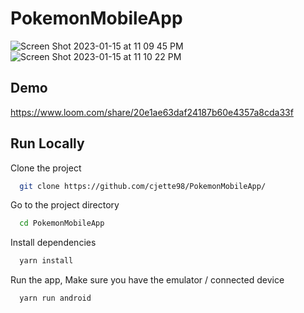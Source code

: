 # PokemonMobileApp

![Screen Shot 2023-01-15 at 11 09 45 PM](https://user-images.githubusercontent.com/87415430/212549270-3c99735f-4784-4278-8c78-5237e9642a2b.png)
![Screen Shot 2023-01-15 at 11 10 22 PM](https://user-images.githubusercontent.com/87415430/212549308-a636a998-aaaf-4a0e-b402-f477d2745e7a.png)

## Demo

https://www.loom.com/share/20e1ae63daf24187b60e4357a8cda33f


## Run Locally

Clone the project

```bash
  git clone https://github.com/cjette98/PokemonMobileApp/
```

Go to the project directory

```bash
  cd PokemonMobileApp
```

Install dependencies

```bash
  yarn install
```

Run the app, Make sure you have the emulator / connected device

```bash
  yarn run android
```


